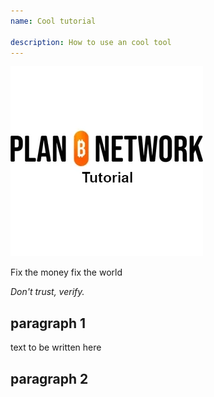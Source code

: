 ```yaml
---
name: Cool tutorial

description: How to use an cool tool
---
```


![cover](assets/cover.webp)

Fix the money fix the world

_Don't trust, verify._

## paragraph 1

text to be written here

## paragraph 2

